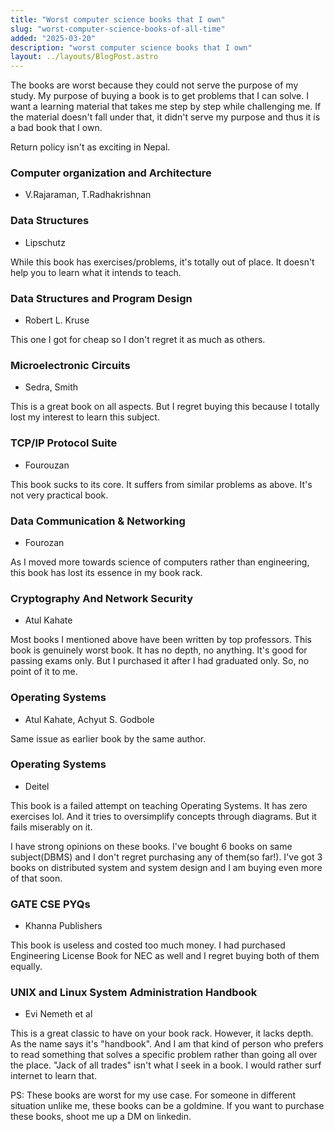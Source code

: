 ```yaml
---
title: "Worst computer science books that I own"
slug: "worst-computer-science-books-of-all-time"
added: "2025-03-20"
description: "worst computer science books that I own"
layout: ../layouts/BlogPost.astro
---
```


The books are worst because they could not serve the purpose of my study. My purpose of buying a book is to get problems that I can solve. I want a learning material that takes me step by step while challenging me. If the material doesn't fall under that, it didn't serve my purpose and thus it is a bad book that I own.

Return policy isn't as exciting in Nepal.


### Computer organization and Architecture 
- V.Rajaraman, T.Radhakrishnan

### Data Structures
- Lipschutz

While this book has exercises/problems, it's totally out of place. It doesn't help you to learn what it intends to teach.

### Data Structures and Program Design
- Robert L. Kruse

This one I got for cheap so I don't regret it as much as others.

### Microelectronic Circuits
- Sedra, Smith

This is a great book on all aspects. But I regret buying this because I totally lost my interest to learn this subject.


### TCP/IP Protocol Suite
- Fourouzan

This book sucks to its core. It suffers from similar problems as above. It's not very practical book.


### Data Communication & Networking
- Fourozan

As I moved more towards science of computers rather than engineering, this book has lost its essence in my book rack.


### Cryptography And Network Security
- Atul Kahate

Most books I mentioned above have been written by top professors. This book is genuinely worst book. It has no depth, no anything. It's good for passing exams only. But I purchased it after I had graduated only. So, no point of it to me.


### Operating Systems
- Atul Kahate, Achyut S. Godbole

Same issue as earlier book by the same author.


### Operating Systems
- Deitel

This book is a failed attempt on teaching Operating Systems. It has zero exercises lol. And it tries to oversimplify concepts through diagrams. But it fails miserably on it.


I have strong opinions on these books. I've bought 6 books on same subject(DBMS) and I don't regret purchasing any of them(so far!). I've got 3 books on distributed system and system design and I am buying even more of that soon.


### GATE CSE PYQs
- Khanna Publishers

This book is useless and costed too much money. I had purchased Engineering License Book for NEC as well and I regret buying both of them equally.


### UNIX and Linux System Administration Handbook
- Evi Nemeth et al

This is a great classic to have on your book rack. However, it lacks depth. As the name says it's "handbook". And I am that kind of person who prefers to read something that solves a specific problem rather than going all over the place. "Jack of all trades" isn't what I seek in a book. I would rather surf internet to learn that.



PS: These books are worst for my use case. For someone in different situation unlike me, these books can be a goldmine. If you want to purchase these books, shoot me up a DM on linkedin.
